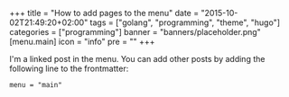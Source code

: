 +++
title = "How to add pages to the menu"
date = "2015-10-02T21:49:20+02:00"
tags = ["golang", "programming", "theme", "hugo"]
categories = ["programming"]
banner = "banners/placeholder.png"
[menu.main]
	icon = "info"
	pre = "<i class='fa fa-question'></i>"
+++

I'm a linked post in the menu. You can add other posts by adding the following
line to the frontmatter:

    menu = "main"
